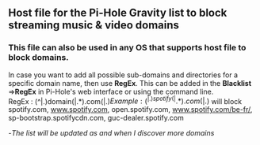 ## Host file for the Pi-Hole Gravity list to block streaming music & video domains
### This file can also be used in any OS that supports host file to block domains.
In case you want to add all possible sub-domains and directories for a specific domain name, then use **RegEx**. This can be added in the **Blacklist** =>**RegEx** in Pi-Hole's web interface or using the command line.  
RegEx : (^|.)domain(|.*).com(|.$)    
Example : (^|.)spotify(|.*).com(|.$) will block spotify.com, www.spotify.com, open.spotify.com, www.spotify.com/be-fr/, sp-bootstrap.spotifycdn.com, guc-dealer.spotify.com        
  
-*The list will be updated as and when I discover more domains*  
 
